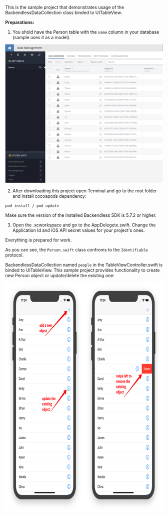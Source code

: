 This is the sample project that demonstrates usage of the BackendlessDataCollection class binded to UITableView.

**Preparations:**
1) You shold have the Person table with the `name` column in your database (sample uses it as a model).

<img src="./Screenshots/Person.png">

2)  After downloading this project open Terminal and go to the root folder and install cocoapods dependency:

```
pod install / pod update
```

Make sure the version of the installed Backendless SDK is 5.7.2 or higher.

3) Open the .xcworkspace and go to the AppDelegete.swift.
Change the Application Id and iOS API secret values for your project's ones.

Everything is prepared for work.

As you can see, the `Person.swift` class confroms to the `Identifiable` protocol.

BackendlessDataCollection named `people` in the TableViewController.swift is binded to UITableView.
This sample project provides functionality to create new Person object or update/delete the existing one:

<img src="./Screenshots/CRUD.png" width="808" height="734">
